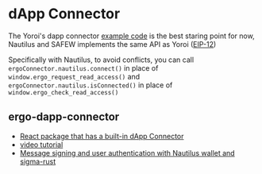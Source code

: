 # dApp Connector

The Yoroi's dapp connector [example code](https://github.com/Emurgo/yoroi-frontend/tree/develop/packages/yoroi-ergo-connector/example-ergo) is the best staring point for now, Nautilus and SAFEW implements the same API as Yoroi ([EIP-12](https://github.com/ergoplatform/eips/pull/23/files#diff-cb3f835ea389f22c2f074a6acd820d178e44c82df8898e8ff36aea7f762b6710))


Specifically with Nautilus, to avoid conflicts, you can call `ergoConnector.nautilus.connect()` in place of `window.ergo_request_read_access()` and `ergoConnector.nautilus.isConnected()` in place of `window.ergo_check_read_access()`


## ergo-dapp-connector

- [React package that has a built-in dApp Connector](https://www.npmjs.com/package/ergo-dapp-connector)
- [video tutorial](https://twitter.com/NightOwlCasino/status/1529452399475179520)
- [Message signing and user authentication with Nautilus wallet and sigma-rust](https://www.dappstep.com/docs/tutorial-dapp-connector/message-signing-authentication)
